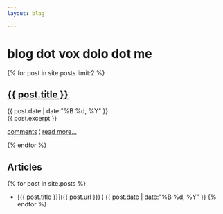 ```yaml
---
layout: blag

---
```


# blog dot vox dolo dot me

{% for post in site.posts limit:2 %}
  <div id='latest'>
    <h2><a href='{{ post.url }}'>{{ post.title }}</a></h2>
    <div id='when'>{{ post.date | date:"%B %d, %Y" }}</div>
    <div id='what'>
      {{ post.excerpt }}
    </div>
    <p id='actions'>
      <a href='{{ post.url }}#disqus_thread'>comments</a>
      &brvbar;
      <a href='{{ post.url }}'>read more&hellip;</a>
    </p>
  </div>
{% endfor %}

## Articles

{% for post in site.posts %}
* [{{ post.title }}]({{ post.url }}) &brvbar; {{ post.date | date:"%B %d, %Y" }}
{% endfor %}
